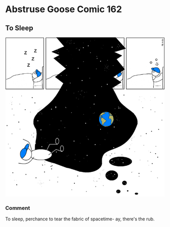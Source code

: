 # Abstruse Goose Comic 162
## To Sleep

![image](comics/sleep.png)
### Comment
To sleep, perchance to tear the fabric of spacetime- ay, there's the rub.
